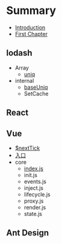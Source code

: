 # Summary

* [Introduction](README.md)
* [First Chapter](chapter1.md)

## lodash

* Array
  * [uniq](lodash/uniq.md)
* internal
  * [baseUniq](/lodash/interenal/baseuniq.md)
  * SetCache

## React

## Vue

* [$nextTick](vue/nexttick.md)
* [入口](/vue/entry.md)
* core
  * [index.js](/vue/core/index.md)
  * init.js
  * events.js
  * inject.js
  * lifecycle.js
  * proxy.js
  * render.js
  * state.js

## Ant Design

